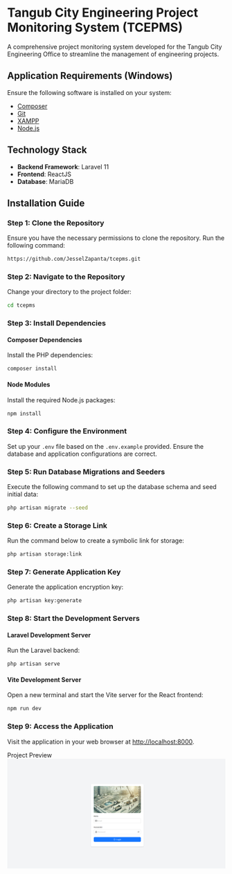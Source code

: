 # Tangub City Engineering Project Monitoring System (TCEPMS)

A comprehensive project monitoring system developed for the Tangub City Engineering Office to streamline the management of engineering projects.

## Application Requirements (Windows)
Ensure the following software is installed on your system:

- [Composer](https://getcomposer.org/)
- [Git](https://git-scm.com/)
- [XAMPP](https://www.apachefriends.org/download.html)
- [Node.js](https://nodejs.org/en)

## Technology Stack
- **Backend Framework**: Laravel 11
- **Frontend**: ReactJS
- **Database**: MariaDB

## Installation Guide

### Step 1: Clone the Repository
Ensure you have the necessary permissions to clone the repository. Run the following command:

```bash
https://github.com/JesselZapanta/tcepms.git
```

### Step 2: Navigate to the Repository
Change your directory to the project folder:

```bash
cd tcepms
```

### Step 3: Install Dependencies

#### Composer Dependencies
Install the PHP dependencies:

```bash
composer install
```

#### Node Modules
Install the required Node.js packages:

```bash
npm install
```

### Step 4: Configure the Environment
Set up your `.env` file based on the `.env.example` provided. Ensure the database and application configurations are correct.

### Step 5: Run Database Migrations and Seeders
Execute the following command to set up the database schema and seed initial data:

```bash
php artisan migrate --seed
```

### Step 6: Create a Storage Link
Run the command below to create a symbolic link for storage:

```bash
php artisan storage:link
```

### Step 7: Generate Application Key
Generate the application encryption key:

```bash
php artisan key:generate
```

### Step 8: Start the Development Servers

#### Laravel Development Server
Run the Laravel backend:

```bash
php artisan serve
```

#### Vite Development Server
Open a new terminal and start the Vite server for the React frontend:

```bash
npm run dev
```

### Step 9: Access the Application
Visit the application in your web browser at [http://localhost:8000](http://localhost:8000).

<!-- Uncomment the following section once you have a project preview screenshot -->

Project Preview
![Project Preview](./public/images/screenshot.png)

